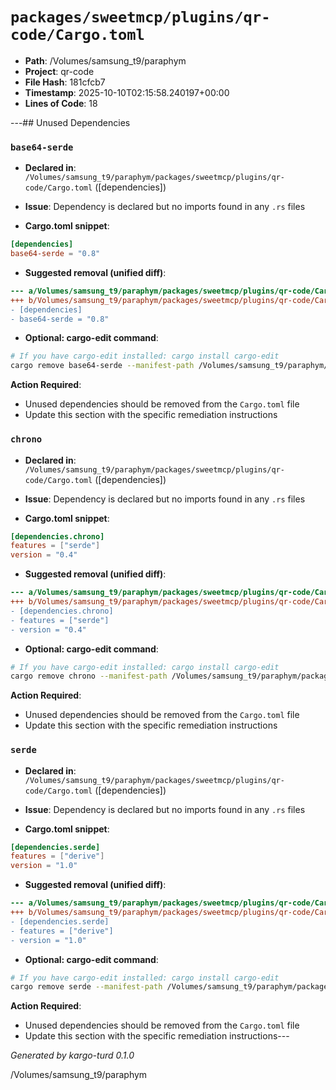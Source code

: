 # `packages/sweetmcp/plugins/qr-code/Cargo.toml`

- **Path**: /Volumes/samsung_t9/paraphym
- **Project**: qr-code
- **File Hash**: 181cfcb7  
- **Timestamp**: 2025-10-10T02:15:58.240197+00:00  
- **Lines of Code**: 18

---## Unused Dependencies
### `base64-serde`

- **Declared in**: `/Volumes/samsung_t9/paraphym/packages/sweetmcp/plugins/qr-code/Cargo.toml` ([dependencies])
- **Issue**: Dependency is declared but no imports found in any `.rs` files

- **Cargo.toml snippet**:
```toml
[dependencies]
base64-serde = "0.8"
```

- **Suggested removal (unified diff)**:
```diff
--- a/Volumes/samsung_t9/paraphym/packages/sweetmcp/plugins/qr-code/Cargo.toml
+++ b/Volumes/samsung_t9/paraphym/packages/sweetmcp/plugins/qr-code/Cargo.toml
- [dependencies]
- base64-serde = "0.8"
```

- **Optional: cargo-edit command**:
```bash
# If you have cargo-edit installed: cargo install cargo-edit
cargo remove base64-serde --manifest-path /Volumes/samsung_t9/paraphym/packages/sweetmcp/plugins/qr-code/Cargo.toml
```

**Action Required**:
- Unused dependencies should be removed from the `Cargo.toml` file
- Update this section with the specific remediation instructions
### `chrono`

- **Declared in**: `/Volumes/samsung_t9/paraphym/packages/sweetmcp/plugins/qr-code/Cargo.toml` ([dependencies])
- **Issue**: Dependency is declared but no imports found in any `.rs` files

- **Cargo.toml snippet**:
```toml
[dependencies.chrono]
features = ["serde"]
version = "0.4"
```

- **Suggested removal (unified diff)**:
```diff
--- a/Volumes/samsung_t9/paraphym/packages/sweetmcp/plugins/qr-code/Cargo.toml
+++ b/Volumes/samsung_t9/paraphym/packages/sweetmcp/plugins/qr-code/Cargo.toml
- [dependencies.chrono]
- features = ["serde"]
- version = "0.4"
```

- **Optional: cargo-edit command**:
```bash
# If you have cargo-edit installed: cargo install cargo-edit
cargo remove chrono --manifest-path /Volumes/samsung_t9/paraphym/packages/sweetmcp/plugins/qr-code/Cargo.toml
```

**Action Required**:
- Unused dependencies should be removed from the `Cargo.toml` file
- Update this section with the specific remediation instructions
### `serde`

- **Declared in**: `/Volumes/samsung_t9/paraphym/packages/sweetmcp/plugins/qr-code/Cargo.toml` ([dependencies])
- **Issue**: Dependency is declared but no imports found in any `.rs` files

- **Cargo.toml snippet**:
```toml
[dependencies.serde]
features = ["derive"]
version = "1.0"
```

- **Suggested removal (unified diff)**:
```diff
--- a/Volumes/samsung_t9/paraphym/packages/sweetmcp/plugins/qr-code/Cargo.toml
+++ b/Volumes/samsung_t9/paraphym/packages/sweetmcp/plugins/qr-code/Cargo.toml
- [dependencies.serde]
- features = ["derive"]
- version = "1.0"
```

- **Optional: cargo-edit command**:
```bash
# If you have cargo-edit installed: cargo install cargo-edit
cargo remove serde --manifest-path /Volumes/samsung_t9/paraphym/packages/sweetmcp/plugins/qr-code/Cargo.toml
```

**Action Required**:
- Unused dependencies should be removed from the `Cargo.toml` file
- Update this section with the specific remediation instructions---

*Generated by kargo-turd 0.1.0*

/Volumes/samsung_t9/paraphym